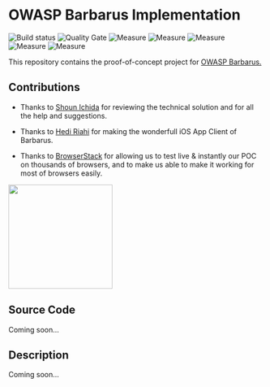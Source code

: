 # OWASP Barbarus Implementation 
![Build status](https://travis-ci.org/nebrass/owasp-barbarus-spring-boot-starter.svg?branch=master) ![Quality Gate](https://sonarqube.com/api/badges/gate?key=org.owasp:barbarus-starter) ![Measure](https://sonarqube.com/api/badges/measure?key=org.owasp:barbarus-starter&metric=code_smells) ![Measure](https://sonarqube.com/api/badges/measure?key=org.owasp:barbarus-starter&metric=bugs) ![Measure](https://sonarqube.com/api/badges/measure?key=org.owasp:barbarus-starter&metric=reliability_rating) ![Measure](https://sonarqube.com/api/badges/measure?key=org.owasp:barbarus-starter&metric=security_rating) ![Measure](https://sonarqube.com/api/badges/measure?key=org.owasp:barbarus-starter&metric=sqale_rating)

This repository contains the proof-of-concept project for [OWASP Barbarus.](https://github.com/nebrass/owasp-barbarus/blob/master/Specifications.adoc)

## Contributions
* Thanks to [Shoun Ichida](https://twitter.com/ishoun) for reviewing the technical solution and for all the help and suggestions.

* Thanks to [Hedi Riahi]() for making the wonderfull iOS App Client of Barbarus.

* Thanks to [BrowserStack](https://browserstack.com) for allowing us to test live & instantly our POC on thousands of browsers, and to make us able to make it working for most of browsers easily.

<img src="https://www.browserstack.com/images/layout/browserstack-logo-600x315.png" width="205">


## Source Code
Coming soon...

## Description
Coming soon...
